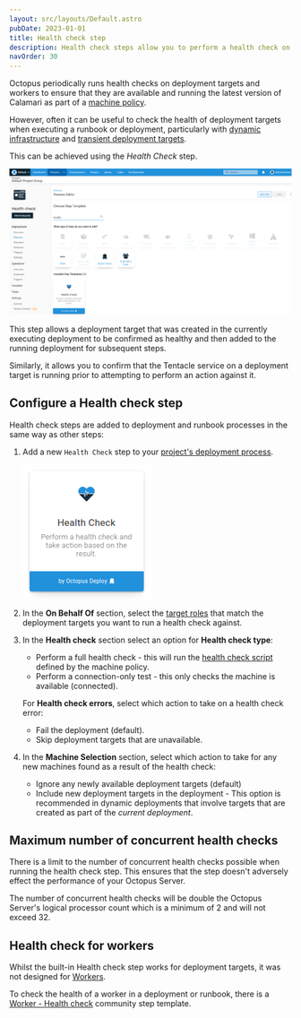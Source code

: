 ```yaml
---
layout: src/layouts/Default.astro
pubDate: 2023-01-01
title: Health check step
description: Health check steps allow you to perform a health check on deployment targets as part of a deployment or runbook, and take action based on the result.
navOrder: 30
---
```


Octopus periodically runs health checks on deployment targets and workers to ensure that they are available and running the latest version of Calamari as part of a [machine policy](/docs/infrastructure/deployment-targets/machine-policies.md).

However, often it can be useful to check the health of deployment targets when executing a runbook or deployment, particularly with [dynamic infrastructure](/docs/infrastructure/deployment-targets/dynamic-infrastructure/index.md) and [transient deployment targets](/docs/deployments/patterns/elastic-and-transient-environments/deploying-to-transient-targets.md).

This can be achieved using the _Health Check_ step.

![Health check step search](images/health-check-step-search.png "width=500")

This step allows a deployment target that was created in the currently executing deployment to be confirmed as healthy and then added to the running deployment for subsequent steps.

Similarly, it allows you to confirm that the Tentacle service on a deployment target is running prior to attempting to perform an action against it.

## Configure a Health check step

Health check steps are added to deployment and runbook processes in the same way as other steps:

1. Add a new `Health Check` step to your [project's deployment process](/docs/projects/steps/index.md).

    ![Health check step](images/health-check-step-select.png "width=170")
2. In the **On Behalf Of** section, select the [target roles](docs/infrastructure/deployment-targets/index.md#target-roles) that match the deployment targets you want to run a health check against. 

3. In the **Health check** section select an option for **Health check type**:
    - Perform a full health check - this will run the [health check script](/docs/infrastructure/deployment-targets/machine-policies.md#MachinePolicies-Customhealthcheckscripts) defined by the machine policy.
    - Perform a connection-only test - this only checks the machine is available (connected).

   For **Health check errors**, select which action to take on a health check error:
    - Fail the deployment (default).
    - Skip deployment targets that are unavailable.
4. In the **Machine Selection** section, select which action to take for any new machines found as a result of the health check:
    - Ignore any newly available deployment targets (default)
    - Include new deployment targets in the deployment - This option is recommended in dynamic deployments that involve targets that are created as part of the _current deployment_.

## Maximum number of concurrent health checks

There is a limit to the number of concurrent health checks possible when running the health check step. This ensures that the step doesn't adversely effect the performance of your Octopus Server.

The number of concurrent health checks will be double the Octopus Server's logical processor count which is a minimum of 2 and will not exceed 32.

## Health check for workers

Whilst the built-in Health check step works for deployment targets, it was not designed for [Workers](/docs/infrastructure/workers/index.md).

To check the health of a worker in a deployment or runbook, there is a [Worker - Health check](https://library.octopus.com/step-templates/c6c23c7b-876d-4758-a908-511f066156d7/actiontemplate-worker-health-check) community step template.
